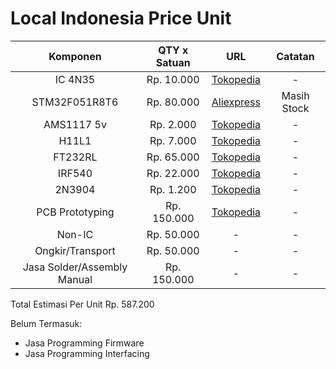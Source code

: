 # Local Indonesia Price Unit

| Komponen | QTY x Satuan | URL | Catatan |
|:--------:|:------------:|:---:|:-------:|
| IC 4N35 | Rp. 10.000 | [Tokopedia](https://www.tokopedia.com/jevonelektronik/ic-4n35-optocoupler-original) | - |
| STM32F051R8T6 | Rp. 80.000 | [Aliexpress](https://id.aliexpress.com/item/1005004923074652.html) | Masih Stock |
| AMS1117 5v | Rp. 2.000 | [Tokopedia](https://www.tokopedia.com/cosmic-iot/ams1117-5v-ams-1117-5-volt-smd-sot-223-sot223) | - |
| H11L1 | Rp. 7.000 | [Tokopedia](https://www.tokopedia.com/eltech-online/h11l1-h-11l1-h11-l1-optocoupler) | - |
| FT232RL | Rp. 65.000 | [Tokopedia](https://www.tokopedia.com/eltech-online/ft232rl-ft-232rl-232-ftdi-usb-to-serial-uart-rs-232-rs232-rs) | - |
| IRF540 | Rp. 22.000 | [Tokopedia](https://www.tokopedia.com/eltech-online/ft232rl-ft-232rl-232-ftdi-usb-to-serial-uart-rs-232-rs232-rs) | - |
| 2N3904 | Rp. 1.200 | [Tokopedia](https://www.tokopedia.com/isee/2n-3904-2n3904-dip-transistor-to-92-0-2a-40v) | - |
| PCB Prototyping | Rp. 150.000 | [Tokopedia](https://www.tokopedia.com/geraicerdas/cetak-pcb-1-keping-single-double-layer-rapid-prototyping-satuan) | - |
| Non-IC | Rp. 50.000 | - | - |
| Ongkir/Transport | Rp. 50.000 | - | - |
| Jasa Solder/Assembly Manual | Rp. 150.000 | - | - |

Total Estimasi Per Unit Rp. 587.200

Belum Termasuk:
- Jasa Programming Firmware
- Jasa Programming Interfacing
